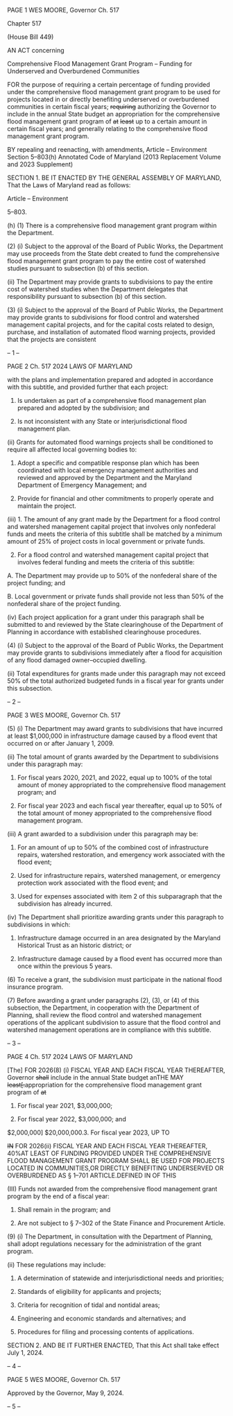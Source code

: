 PAGE 1
WES MOORE, Governor Ch. 517

Chapter 517

(House Bill 449)

AN ACT concerning

Comprehensive Flood Management Grant Program – Funding for Underserved
and Overburdened Communities

FOR the purpose of requiring a certain percentage of funding provided under the
comprehensive flood management grant program to be used for projects located in or
directly benefiting underserved or overburdened communities in certain fiscal years;
~~requiring~~ authorizing the Governor to include in the annual State budget an
appropriation for the comprehensive flood management grant program of ~~at~~ ~~least~~ up
to a certain amount in certain fiscal years; and generally relating to the
comprehensive flood management grant program.

BY repealing and reenacting, with amendments,
Article – Environment
Section 5–803(h)
Annotated Code of Maryland
(2013 Replacement Volume and 2023 Supplement)

SECTION 1. BE IT ENACTED BY THE GENERAL ASSEMBLY OF MARYLAND,
That the Laws of Maryland read as follows:

Article – Environment

5–803.

(h) (1) There is a comprehensive flood management grant program within the
Department.

(2) (i) Subject to the approval of the Board of Public Works, the
Department may use proceeds from the State debt created to fund the comprehensive flood
management grant program to pay the entire cost of watershed studies pursuant to
subsection (b) of this section.

(ii) The Department may provide grants to subdivisions to pay the
entire cost of watershed studies when the Department delegates that responsibility
pursuant to subsection (b) of this section.

(3) (i) Subject to the approval of the Board of Public Works, the
Department may provide grants to subdivisions for flood control and watershed
management capital projects, and for the capital costs related to design, purchase, and
installation of automated flood warning projects, provided that the projects are consistent

– 1 –

PAGE 2
Ch. 517 2024 LAWS OF MARYLAND

with the plans and implementation prepared and adopted in accordance with this subtitle,
and provided further that each project:

1. Is undertaken as part of a comprehensive flood
management plan prepared and adopted by the subdivision; and

2. Is not inconsistent with any State or interjurisdictional
flood management plan.

(ii) Grants for automated flood warnings projects shall be
conditioned to require all affected local governing bodies to:

1. Adopt a specific and compatible response plan which has
been coordinated with local emergency management authorities and reviewed and
approved by the Department and the Maryland Department of Emergency Management;
and

2. Provide for financial and other commitments to properly
operate and maintain the project.

(iii) 1. The amount of any grant made by the Department for a
flood control and watershed management capital project that involves only nonfederal
funds and meets the criteria of this subtitle shall be matched by a minimum amount of 25%
of project costs in local government or private funds.

2. For a flood control and watershed management capital
project that involves federal funding and meets the criteria of this subtitle:

A. The Department may provide up to 50% of the nonfederal
share of the project funding; and

B. Local government or private funds shall provide not less
than 50% of the nonfederal share of the project funding.

(iv) Each project application for a grant under this paragraph shall
be submitted to and reviewed by the State clearinghouse of the Department of Planning in
accordance with established clearinghouse procedures.

(4) (i) Subject to the approval of the Board of Public Works, the
Department may provide grants to subdivisions immediately after a flood for acquisition of
any flood damaged owner–occupied dwelling.

(ii) Total expenditures for grants made under this paragraph may
not exceed 50% of the total authorized budgeted funds in a fiscal year for grants under this
subsection.

– 2 –

PAGE 3
WES MOORE, Governor Ch. 517

(5) (i) The Department may award grants to subdivisions that have
incurred at least $1,000,000 in infrastructure damage caused by a flood event that occurred
on or after January 1, 2009.

(ii) The total amount of grants awarded by the Department to
subdivisions under this paragraph may:

1. For fiscal years 2020, 2021, and 2022, equal up to 100% of
the total amount of money appropriated to the comprehensive flood management program;
and

2. For fiscal year 2023 and each fiscal year thereafter, equal
up to 50% of the total amount of money appropriated to the comprehensive flood
management program.

(iii) A grant awarded to a subdivision under this paragraph may be:

1. For an amount of up to 50% of the combined cost of
infrastructure repairs, watershed restoration, and emergency work associated with the
flood event;

2. Used for infrastructure repairs, watershed management,
or emergency protection work associated with the flood event; and

3. Used for expenses associated with item 2 of this
subparagraph that the subdivision has already incurred.

(iv) The Department shall prioritize awarding grants under this
paragraph to subdivisions in which:

1. Infrastructure damage occurred in an area designated by
the Maryland Historical Trust as an historic district; or

2. Infrastructure damage caused by a flood event has
occurred more than once within the previous 5 years.

(6) To receive a grant, the subdivision must participate in the national
flood insurance program.

(7) Before awarding a grant under paragraphs (2), (3), or (4) of this
subsection, the Department, in cooperation with the Department of Planning, shall review
the flood control and watershed management operations of the applicant subdivision to
assure that the flood control and watershed management operations are in compliance with
this subtitle.

– 3 –

PAGE 4
Ch. 517 2024 LAWS OF MARYLAND

[The] FOR 2026(8) (i) FISCAL YEAR AND EACH FISCAL YEAR
THEREAFTER, Governor ~~shall~~ include in the annual State budget anTHE MAY
~~least[:~~appropriation for the comprehensive flood management grant program of ~~at~~

1. For fiscal year 2021, $3,000,000;

2. For fiscal year 2022, $3,000,000; and

$2,000,000] $20,000,000.3. For fiscal year 2023, UP TO

~~IN~~ FOR 2026(ii) FISCAL YEAR AND EACH FISCAL YEAR
THEREAFTER, 40%AT LEAST OF FUNDING PROVIDED UNDER THE COMPREHENSIVE
FLOOD MANAGEMENT GRANT PROGRAM SHALL BE USED FOR PROJECTS LOCATED IN
COMMUNITIES,OR DIRECTLY BENEFITING UNDERSERVED OR OVERBURDENED AS
§ 1–701 ARTICLE.DEFINED IN OF THIS

(III) Funds not awarded from the comprehensive flood management
grant program by the end of a fiscal year:

1. Shall remain in the program; and

2. Are not subject to § 7–302 of the State Finance and
Procurement Article.

(9) (i) The Department, in consultation with the Department of
Planning, shall adopt regulations necessary for the administration of the grant program.

(ii) These regulations may include:

1. A determination of statewide and interjurisdictional needs
and priorities;

2. Standards of eligibility for applicants and projects;

3. Criteria for recognition of tidal and nontidal areas;

4. Engineering and economic standards and alternatives;
and

5. Procedures for filing and processing contents of
applications.

SECTION 2. AND BE IT FURTHER ENACTED, That this Act shall take effect July
1, 2024.

– 4 –

PAGE 5
WES MOORE, Governor Ch. 517

Approved by the Governor, May 9, 2024.

– 5 –